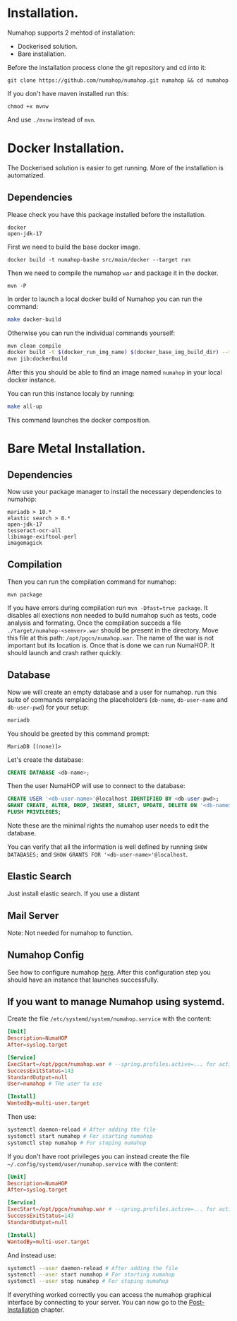 # Installation.

Numahop supports 2 mehtod of installation:
- Dockerised solution.
- Bare installation.

Before the installation process clone the git repository and cd into it:
```
git clone https://github.com/numahop/numahop.git numahop && cd numahop
```
If you don't have maven installed run this:
```
chmod +x mvnw
```
And use `./mvnw` instead of `mvn`.

# Docker Installation.
The Dockerised solution is easier to get running. More of the installation is automatized.

## Dependencies
Please check you have this package installed before the installation.
```
docker
open-jdk-17
```

First we need to build the base docker image.
```
docker build -t numahop-bashe src/main/docker --target run
```
Then we need to compile the numahop `war` and package it in the docker.
```
mvn -P 
```


In order to launch a local docker build of Numahop
you can run the command:
```bash
make docker-build
```
Otherwise you can run the individual commands yourself:
```bash
mvn clean compile
docker build -t $(docker_run_img_name) $(docker_base_img_build_dir) --target run
mvn jib:dockerBuild
```
After this you should be able to find an image named `numahop` in your local docker instance.

You can run this instance localy by running:
```bash
make all-up
```
This command launches the docker composition.

# Bare Metal Installation.

## Dependencies
Now use your package manager to install the necessary dependencies to numahop:
```
mariadb > 10.*
elastic search > 8.*
open-jdk-17
tesseract-ocr-all
libimage-exiftool-perl
imagemagick
```

## Compilation
Then you can run the compilation command for numahop:
```
mvn package
```
If you have errors during compilation run `mvn -Dfast=true package`. It disables all exections non needed to build numahop such as tests, code analysis and formating.
Once the compilation succeds a file `./target/numahop-<semver>.war` should be present in the directory. 
Move this file at this path: `/opt/pgcn/numahop.war`. The name of the war is not important but its location is.
Once that is done we can run NumaHOP. It should launch and crash rather quickly.

## Database

Now we will create an empty database and a user for numahop. 
run this suite of commands remplacing the placeholders (`db-name`, `db-user-name` and `db-user-pwd`) for your setup:
```bash
mariadb
```
You should be greeted by this command prompt:
```
MariaDB [(none)]>
```
Let's create the database:
```sql
CREATE DATABASE <db-name>;
```

Then the user NumaHOP will use to connect to the database:
```sql
CREATE USER '<db-user-name>'@localhost IDENTIFIED BY <db-user-pwd>;
GRANT CREATE, ALTER, DROP, INSERT, SELECT, UPDATE, DELETE ON '<db-name>'.* TO '<db-user-name>'@localhost;
FLUSH PRIVILEGES;
```
Note these are the minimal rights the numahop user needs to edit the database.

You can verify that all the information is well defined by running `SHOW DATABASES;` and `SHOW GRANTS FOR '<db-user-name>'@localhost`.

## Elastic Search
Just install elastic search.
If you use a distant 

## Mail Server 
Note: Not needed for numahop to function.

## Numahop Config
See how to configure numahop [here](./config.md).
After this configuration step you should have an instance that launches successfully.

## If you want to manage Numahop using systemd.
Create the file `/etc/systemd/system/numahop.service` with the content:
```toml
[Unit]
Description=NumaHOP
After=syslog.target

[Service]
ExecStart=/opt/pgcn/numahop.war # --spring.profiles.active=... for activating certain profiles
SuccessExitStatus=143
StandardOutput=null
User=numahop # The user to use 

[Install]
WantedBy=multi-user.target
```

Then use:
```bash
systemctl daemon-reload # After adding the file
systemctl start numahop # For starting numahop
systemctl stop numahop # For stoping numahop
```

If you don't have root privileges you can instead create the file `~/.config/systemd/user/numahop.service` with the content: 
```toml
[Unit]
Description=NumaHOP
After=syslog.target

[Service]
ExecStart=/opt/pgcn/numahop.war # --spring.profiles.active=... for activating centrain profiles.
SuccessExitStatus=143
StandardOutput=null

[Install]
WantedBy=multi-user.target
```
And instead use:
```bash
systemctl --user daemon-reload # After adding the file
systemctl --user start numahop # For starting numahop
systemctl --user stop numahop # For stoping numahop
```

If everything worked correctly you can access the numahop graphical interface by connecting to your server.
You can now go to the [Post-Installation](./post_install.md) chapter.
